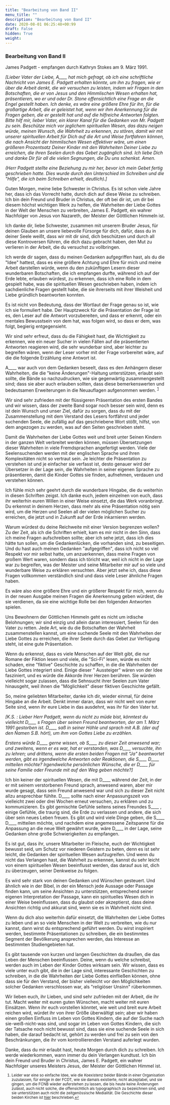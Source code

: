 ```yaml
---
title: "Bearbeitung von Band II"
menu_title: ""
description: "Bearbeitung von Band II"
date: 2020-08-01 06:25:48+00:99
draft: False
hidden: True
weight:
---
```

### Bearbeitung von Band II

James Padgett - empfangen durch Kathryn Stokes am 9. März 1991.

*[Lieber Vater der Liebe, A____ hat mich gefragt, ob ich eine schriftliche Nachricht von James E. Padgett erhalten könnte, um ihn zu fragen, wie er über die Arbeit denkt, die wir versuchen zu leisten, indem wir Fragen in den Botschaften, die er von Jesus und den Himmlischen Wesen erhalten hat, präsentieren, wo er und oder Dr. Stone offensichtlich eine Frage an die Engel gestellt haben. Ich denke, es wäre eine größere Ehre für ihn, für die großartige Arbeit, die er geleistet hat, wenn wir ihm Anerkennung für die Fragen geben, die er gestellt hat und auf die hilfreiche Antworten folgten. Bitte hilf mir, lieber Vater, ein klarer Kanal für die Gedanken von Mr. Padgett zu sein. Beschütze mich vor jeglichem spirituellen Wesen, das dazu neigen würde, meinen Wunsch, die Wahrheit zu erkennen, zu stören, damit wir mit unserer spirituellen Arbeit für Dich auf die Art und Weise fortfahren können, die nach Ansicht der himmlischen Wesen effektiver wäre, um einen größeren Prozentsatz Deiner Kinder mit den Wahrheiten Deiner Liebe zu erreichen, die ihren Seelen durch das Gebet zugänglich sind. Ich liebe Dich und danke Dir für all die vielen Segnungen, die Du uns schenkst. Amen.*

*(Herr Padgett stellte eine Beziehung zu mir her, bevor ich mein Gebet fertig geschrieben hatte. Dies wurde durch den Unterschied im Schreiben und die "Hilfe", die ich beim Schreiben erhielt, deutlich).]*

Guten Morgen, meine liebe Schwester in Christus. Es ist schon viele Jahre her, dass ich das Vorrecht hatte, durch dich auf diese Weise zu schreiben. Ich bin dein Freund und Bruder in Christus, der oft bei dir ist, um dir bei diesem höchst wichtigen Werk zu helfen, die Wahrheiten der Liebe Gottes in der Welt der Menschen zu verbreiten, James E. Padgett, ein wahrer Nachfolger von Jesus von Nazareth, der Meister der Göttlichen Himmeln ist.

Ich danke dir, liebe Schwester, zusammen mit unserem Bruder Jesus, für deinen Glauben an unsere liebevolle Fürsorge für dich, dafür, dass du in deiner Seele weißt, dass wir mit dir sind, dich beschützen und durch all diese Kontroversen führen, die dich dazu gebracht haben, den Mut zu verlieren in der Arbeit, die du versuchst zu vollbringen.

Ich werde dir sagen, dass du meinen Gedanken aufgegriffen hast, als du die "Idee" hattest, dass es eine größere Achtung und Ehre für mich und meine Arbeit darstellen würde, wenn du den zukünftigen Lesern dieser wunderbaren Botschaften, die ich empfangen durfte, während ich auf der Erde lebte, erlauben würdest, zu erkennen, dass ich eine Rolle in dem gespielt habe, was die spirituellen Wesen geschrieben haben, indem ich sachdienliche Fragen gestellt habe, die sie ihrerseits mit ihrer Weisheit und Liebe gründlich beantworten konnten.

Es ist nicht von Bedeutung, dass der Wortlaut der Frage genau so ist, wie ich sie formuliert habe. Der Hauptzweck für die Präsentation der Frage ist es, den Leser auf die Antwort vorzubereiten, und dass er erkennt, oder ein mentales Bewusstsein von dem hat, was folgen wird, so dass er dem, was folgt, begierig entgegensieht.

Wir sind sehr erfreut, dass du die Fähigkeit hast, die Wichtigkeit zu erkennen, wie ein neuer Sucher in vielen Fällen auf die präsentierten Antworten reagieren wird, die sehr wunderbar sind, aber leichter zu begreifen wären, wenn der Leser vorher mit der Frage vorbereitet wäre, auf die die folgende Erzählung eine Antwort ist.

A____ war auch von dem Gedanken beseelt, dass es den Anhängern dieser Wahrheiten, die die "keine Änderungen"-Haltung unterstützen, erlaubt sein sollte, die Bände so nachzudrucken, wie sie gegenwärtig zusammengestellt sind; dass sie aber auch erlauben sollten, dass diese bemerkenswerten und bedeutsamen Erweiterungen in die Neuauflagen aufgenommen werden. <sup id="a1">[1](#f1)</sup>

Wir sind sehr zufrieden mit der flüssigeren Präsentation des ersten Bandes und wir wissen, dass der zweite Band sogar noch besser sein wird, denn es ist dein Wunsch und unser Ziel, dafür zu sorgen, dass du mit der Zusammenstellung mit dem Verstand des Lesers fortfährst und jeder suchenden Seele, die zufällig auf das geschriebene Wort stößt, hilfst, von dem angezogen zu werden, was auf den Seiten geschrieben steht.

Damit die Wahrheiten der Liebe Gottes weit und breit unter Seinen Kindern in der ganzen Welt verbreitet werden können, müssen Übersetzungen dieser Wahrheiten in viele Fremdsprachen angefertigt werden. Viele der Seelensuchenden werden mit der englischen Sprache und ihren Komplexitäten nicht so vertraut sein. Je leichter die Präsentation zu verstehen ist und je einfacher sie verfasst ist, desto genauer wird der Übersetzer in der Lage sein, die Wahrheiten in seiner eigenen Sprache zu präsentieren, damit die Kinder Gottes sie finden, aufnehmen, verdauen und verstehen können.

Ich fühle mich sehr geehrt durch die wunderbare Hingabe, die du weiterhin in diesen Schriften zeigst. Ich danke euch, jedem einzelnen von euch, dass ihr weiterhin euren Willen in einer Weise einsetzt, die das Werk voranbringt. Du erkennst in deinem Herzen, dass mehr als eine Präsentation nötig sein wird, um die Herzen und Seelen all der vielen möglichen Sucher zu erreichen, die jetzt und in Zukunft auf der Erde inkarnieren werden.

Warum würdest du deine Reichweite mit einer Version begrenzen wollen? Zu der Zeit, als ich die Schriften erhielt, kam es mir nicht in den Sinn, dass ich meine Fragen aufschreiben sollte; aber ich sehe jetzt, dass ich dies hätte tun sollen, um die Gedankenlücken, die vorhanden sind, zu beseitigen. Und du hast auch meinen Gedanken "aufgegriffen", dass ich nicht so viel Respekt vor mir selbst hatte, um anzuerkennen, dass meine Fragen von großem Wert waren, sondern dass ich töricht war, weil ich nicht in der Lage war zu begreifen, was der Meister und seine Mitarbeiter mir auf so viele und wunderbare Weise zu erklären versuchten. Aber jetzt sehe ich, dass diese Fragen vollkommen verständlich sind und dass viele Leser ähnliche Fragen haben.

Es wäre also eine größere Ehre und ein größerer Respekt für mich, wenn du in der neuen Ausgabe meinen Fragen die Anerkennung geben würdest, die sie verdienen, da sie eine wichtige Rolle bei den folgenden Antworten spielen.

Uns Bewohnern der Göttlichen Himmeln geht es nicht um irdische Belohnungen; wir sind einzig und allein daran interessiert, Seelen für den Vater zu retten. Jede Art, wie du die Botschaften der Wahrheit zusammenstellen kannst, um eine suchende Seele mit den Wahrheiten der Liebe Gottes zu erreichen, die ihrer Seele durch das Gebet zur Verfügung steht, ist eine gute Präsentation.

Wenn du erkennst, dass es viele Menschen auf der Welt gibt, die nur Romane der Fiktion lesen und viele, die "Sci-Fi" lesen, würde es nicht schaden, eine "fiktive" Geschichte zu schaffen, in die die Wahrheiten der Liebe Gottes integriert sind. Einige dieser " Aussteiger" wären von der Idee fasziniert, und es würde die Akkorde ihrer Herzen berühren. Sie würden vielleicht sogar zulassen, dass die Sehnsucht ihrer Seelen zum Vater hinausgeht, weil ihnen die "Möglichkeit" dieser fiktiven Geschichte gefällt.

So, meine geliebten Mitarbeiter, danke ich dir, wieder einmal, für deine Hingabe an die Arbeit. Denkt immer daran, dass wir nicht weit von eurer Seite sind, wenn ihr eure Liebe in das ausdehnt, was ihr für den Vater tut.

*[K.S. : Lieber Herr Padgett, wenn du nicht zu müde bist, könntest du vielleicht D____ s Fragen über seinen Freund beantworten, der am 1. März 1991 gestorben ist. D____ saß in seiner Höhle und sprach mit A.B. (der auf den Namen S.B. hört), um ihm von Gottes Liebe zu erzählen.*

*Erstens würde D____ gerne wissen, ob S____ zu dieser Zeit anwesend war; und zweitens, wenn er es war, hat er verstanden, was D____ versuchte, ihn zu lehren; und drittens, wenn die ersten beiden Fragen mit "Ja" beantwortet werden, gibt es irgendwelche Antworten oder Reaktionen, die S____ D____ mitteilen möchte? Irgendwelche persönlichen Wünsche, die er D____ für seine Familie oder Freunde mit auf den Weg geben möchte?]*

Ich bin keiner der spirituellen Wesen, die mit D____ während der Zeit, in der er mit seinem verstorbenen Freund sprach, anwesend waren, aber mir wurde gesagt, dass sein Freund anwesend war und sich zu dieser Zeit nicht allzu ansprechbar fühlte. D____ sollte nach einer Anpassungszeit von vielleicht zwei oder drei Wochen erneut versuchen, zu erklären und zu kommunizieren. Es gibt gemischte Gefühle seitens seines Freundes S____ , einige Gefühle, die traurig sind, die Erde zu verlassen und andere, die sich über sein neues Leben freuen. Es gibt und wird viele Dinge geben, die S____ D____ mitteilen möchte, und nachdem eine angemessene Zeitspanne für die Anpassung an die neue Welt gewährt wurde, wäre D____ in der Lage, seine Gedanken ohne große Schwierigkeiten zu empfangen.

Es ist gut, dass ihr, unsere Mitarbeiter im Fleische, euch der Wichtigkeit bewusst seid, um Schutz vor niederen Geistern zu beten, denn es ist sehr leicht, die Gedanken der spirituellen Wesen aufzugreifen. Und wenn du nicht das Verlangen hast, die Wahrheit zu erkennen, kannst du sehr leicht von einem spirituellen Wesen beeinflusst werden, das darauf aus ist, dich zu überzeugen, seiner Denkweise zu folgen.

Es wird sehr stark von deinen Gedanken und Wünschen gesteuert. Und ähnlich wie in der Bibel, in der ein Mensch jede Aussage oder Passage finden kann, um seine Ansichten zu unterstützen, entsprechend seiner eigenen Interpretation der Passage, kann ein spirituelles Wesen dich in einer Weise beeinflussen, dass du glaubst oder akzeptierst, dass deine Ansichten richtig und akkurat sind, wenn sie es in Wahrheit nicht sind.

Wenn du dich also weiterhin dafür einsetzt, die Wahrheiten der Liebe Gottes zu leben und an so viele Menschen in der Welt zu verbreiten, wie du nur kannst, dann wirst du entsprechend geführt werden. Du wirst inspiriert werden, bestimmte Präsentationen zu schreiben, die ein bestimmtes Segment der Bevölkerung ansprechen werden, das Interesse an bestimmten Studiengebieten hat.

Es gibt tausende von kurzen und langen Geschichten da draußen, die das Leben der Menschen beeinflussen. Deine, wenn du welche schreibst, werden auch im Leben der Kinder Gottes wirksam sein. Wir wissen, dass es viele unter euch gibt, die in der Lage sind, interessante Geschichten zu schreiben, in die die Wahrheiten der Liebe Gottes einfließen können, ohne dass sie für den Verstand, der bisher vielleicht vor den Möglichkeiten solcher Gedanken verschlossen war, als "religiöser Unsinn" rüberkommen.

Wir lieben euch, ihr Lieben, und sind sehr zufrieden mit der Arbeit, die ihr tut. Macht weiter mit euren guten Wünschen, macht weiter mit euren Einsätzen. Wenn ihr euch vorstellen könntet, wie weit und breit eure Arbeit reichen wird, würdet ihr von ihrer Größe überwältigt sein; aber wir haben einen großen Einfluss im Leben von Gottes Kindern, die auf der Suche nach sie-weiß-nicht-was sind, und sogar im Leben von Gottes Kindern, die sich der Tatsache noch nicht bewusst sind, dass sie eine suchende Seele in sich haben, die darauf bedacht ist, gehört zu werden und frei zu sein von den Beschränkungen, die ihr vom kontrollierenden Verstand auferlegt wurden.

Danke, dass du mir erlaubt hast, heute Morgen durch dich zu schreiben. Ich werde wiederkommen, wann immer du dein Verlangen kundtust. Ich bin dein Freund und Bruder in Christus, James E. Padgett, ein wahrer Nachfolger unseres Meisters Jesus, der Meister der Göttlichen Himmel ist.
<small>

1. <large id="f1"> Leider war eine so einfache Idee, wie die Koexistenz beider Bände in einer Organisation zuzulassen, für einige in der FCDT, wie sie damals existierte, nicht akzeptabel, und sie gingen, um die FCNB wieder auferstehen zu lassen, die bis heute keine Änderungen zulässt, auch nicht solche, die offensichtlich als typographisch zu bezeichnen sind, und sie unterstützen auch nicht die zeitgenössische Medialität. Die Geschichte dieser beiden Kirchen ist [hier](/die-gemeinschaft-der-goettlichen-liebe/die-geschichte-der-gruendungskirchen/) beschrieben.[↩](#a1)
